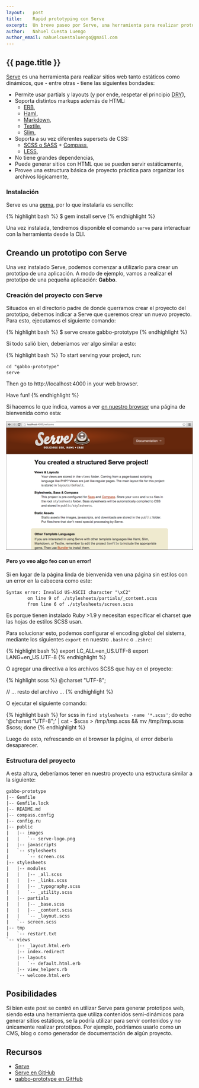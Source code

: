 ```yaml
---
layout:   post
title:    Rapid prototyping con Serve
excerpt:  Un breve paseo por Serve, una herramienta para realizar prototipos HTML muy versátil.
author:   Nahuel Cuesta Luengo
author_email: nahuelcuestaluengo@gmail.com
---
```


## {{ page.title }}

[Serve](http://get-serve.com/) es una herramienta para realizar sitios web tanto estáticos como dinámicos, que - entre otras - tiene las siguientes bondades:

* Permite usar partials y layouts (y por ende, respetar el principio [DRY](http://en.wikipedia.org/wiki/Don't_repeat_yourself)),
* Soporta distintos markups además de HTML:
    * [ERB](http://ruby-doc.org/stdlib-1.9.3/libdoc/erb/rdoc/ERB.html),
    * [Haml](http://haml.info/),
    * [Markdown](http://daringfireball.net/projects/markdown/),
    * [Textile](http://textile.thresholdstate.com/),
    * [Slim](http://slim-lang.com/),
* Soporta a su vez diferentes supersets de CSS:
    * [SCSS o SASS](http://sass-lang.com/) + [Compass](http://desarrollo-cespi.github.com/2012/12/06/compass_sass.html),
    * [LESS](http://lesscss.org/),
* No tiene grandes dependencias,
* Puede generar sitios con HTML que se pueden servir estáticamente,
* Provee una estructura básica de proyecto práctica para organizar los archivos lógicamente,

### Instalación

Serve es una [gema](https://rubygems.org/gems/serve), por lo que instalarla es sencillo:

{% highlight bash %}
$ gem install serve
{% endhighlight %}

Una vez instalada, tendremos disponible el comando `serve` para interactuar con la herramienta desde la CLI.

## Creando un prototipo con Serve

Una vez instalado Serve, podemos comenzar a utilizarlo para crear un prototipo de una aplicación. A modo de ejemplo, vamos a realizar el prototipo de una pequeña aplicación: **Gabbo**.

### Creación del proyecto con Serve

Situados en el directorio padre de donde querramos crear el proyecto del prototipo, debemos indicar a Serve que queremos crear un nuevo proyecto. Para esto, ejecutamos el siguiente comando:

{% highlight bash %}
$ serve create gabbo-prototype
{% endhighlight %}

Si todo salió bien, deberíamos ver algo similar a esto:

{% highlight bash %}
To start serving your project, run:

    cd "gabbo-prototype"
    serve

Then go to http://localhost:4000 in your web browser.

Have fun!
{% endhighlight %}

Si hacemos lo que indica, vamos a ver [en nuestro browser](http://localhost:4000/) una página de bienvenida como esta:

![Bienvenida de Serve](/static/serve-welcome-page.png)

#### Pero yo veo algo feo con un error!

Si en lugar de la página linda de bienvenida ven una página sin estilos con un error en la cabecera como este:


    Syntax error: Invalid US-ASCII character "\xC2"
            on line 9 of ./stylesheets/partials/_content.scss
            from line 6 of ./stylesheets/screen.scss


Es porque tienen instalado Ruby >1.9 y necesitan especificar el charset que las hojas de estilos SCSS usan.

Para solucionar esto, podemos configurar el encoding global del sistema, mediante los siguientes `export` en nuestro `.bashrc` o `.zshrc`:

{% highlight bash %}
export LC_ALL=en_US.UTF-8
export LANG=en_US.UTF-8
{% endhighlight %}

O agregar una directiva a los archivos SCSS que hay en el proyecto:

{% highlight scss %}
@charset "UTF-8";

// ... resto del archivo ...
{% endhighlight %}

O ejecutar el siguiente comando:

{% highlight bash %}
for scss in `find stylesheets -name '*.scss'`; do echo '@charset "UTF-8";' | cat - $scss > /tmp/tmp.scss && mv /tmp/tmp.scss $scss; done
{% endhighlight %}

Luego de esto, refrescando en el browser la página, el error debería desaparecer.

### Estructura del proyecto

A esta altura, deberíamos tener en nuestro proyecto una estructura similar a la siguiente:

    gabbo-prototype
    |-- Gemfile
    |-- Gemfile.lock
    |-- README.md
    |-- compass.config
    |-- config.ru
    |-- public
    |   |-- images
    |   |   `-- serve-logo.png
    |   |-- javascripts
    |   `-- stylesheets
    |       `-- screen.css
    |-- stylesheets
    |   |-- modules
    |   |   |-- _all.scss
    |   |   |-- _links.scss
    |   |   |-- _typography.scss
    |   |   `-- _utility.scss
    |   |-- partials
    |   |   |-- _base.scss
    |   |   |-- _content.scss
    |   |   `-- _layout.scss
    |   `-- screen.scss
    |-- tmp
    |   `-- restart.txt
    `-- views
        |-- _layout.html.erb
        |-- index.redirect
        |-- layouts
        |   `-- default.html.erb
        |-- view_helpers.rb
        `-- welcome.html.erb


## Posibilidades

Si bien este post se centró en utilizar Serve para generar prototipos web, siendo esta una herramienta que utiliza contenidos semi-dinámicos para generar sitios estáticos, se la podría utilizar para servir contenidos y no únicamente realizar prototipos. Por ejemplo, podríamos usarlo como un CMS, blog o como generador de documentación de algún proyecto.

## Recursos

* [Serve](http://get-serve.com/)
* [Serve en GitHub](https://github.com/jlong/serve)
* [gabbo-prototype en GitHub](https://github.com/ncuesta/gabbo-prototype)